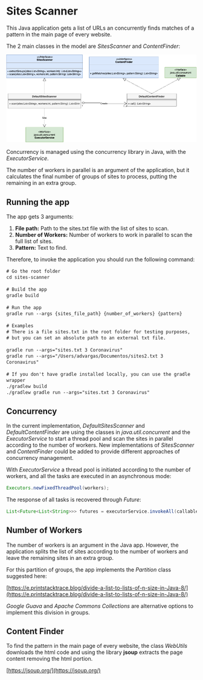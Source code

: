 # Sites Scanner

This Java application gets a list of URLs an concurrently finds matches of a pattern in the main page of every website.

The 2 main classes in the model are *SitesScanner* and *ContentFinder*:

![Classes Diagram](diagrams/sites-scanner.png)

Concurrency is managed using the concurrency library in Java, with the *ExecutorService*.

The number of workers in parallel is an argument of the application, but it calculates the final number of groups of sites to process, putting the remaining in an extra group.

## Running the app

The app gets 3 arguments:

1. **File path:** Path to the sites.txt file with the list of sites to scan.
2. **Number of Workers:** Number of workers to work in parallel to scan the full list of sites.
3. **Pattern:** Text to find. 

Therefore, to invoke the application you should run the following command:

```
# Go the root folder
cd sites-scanner

# Build the app
gradle build

# Run the app
gradle run --args {sites_file_path} {number_of_workers} {pattern}

# Examples
# There is a file sites.txt in the root folder for testing purposes, 
# but you can set an absolute path to an external txt file.

gradle run --args="sites.txt 3 Coronavirus"
gradle run --args="/Users/advargas/Documentos/sites2.txt 3 Coronavirus"

# If you don't have gradle installed locally, you can use the gradle wrapper
./gradlew build
./gradlew gradle run --args="sites.txt 3 Coronavirus"

```


## Concurrency

In the current implementation, *DefaultSitesScanner* and *DefaultContentFinder* are using the classes in *java.util.concurrent* and the *ExecutorService* to start a thread pool and scan the sites in parallel according to the number of workers. New implementations of *SitesScanner* and *ContentFinder* could be added to provide different approaches of concurrency management.

With *ExecutorService* a thread pool is initiated according to the number of workers, and all the tasks are executed in an asynchronous mode:

```java
Executors.newFixedThreadPool(workers);
```

The response of all tasks is recovered through *Future*:

```java
List<Future<List<String>>> futures = executorService.invokeAll(callableTasks);
```
## Number of Workers

The number of workers is an argument in the Java app. However, the application splits the list of sites according to the number of workers and leave the remaining sites in an extra group.

For this partition of groups, the app implements the *Partition* class suggested here:

[https://e.printstacktrace.blog/divide-a-list-to-lists-of-n-size-in-Java-8/](https://e.printstacktrace.blog/divide-a-list-to-lists-of-n-size-in-Java-8/)

*Google Guava* and *Apache Commons Collections* are alternative options to implement this division in groups.


## Content Finder

To find the pattern in the main page of every website, the class *WebUtils* downloads the html code and using the library **jsoup** extracts the page content removing the html portion.

[https://jsoup.org/](https://jsoup.org/)
